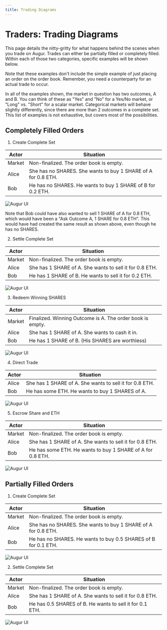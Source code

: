 ```yaml
---
title: Trading Diagrams
---
```

# Traders: Trading Diagrams

This page details the nitty-gritty for what happens behind the scenes when you trade on Augur. Trades can either be partially filled or completely filled. Within each of those two categories, specific examples will be shown below. 

Note that these examples don't include the simple example of just placing an order on the order book. Remember, you need a counterparty for an actual trade to occur.

In all of the examples shown, the market in question has two outcomes, A and B. You can think of these as "Yes" and "No" for a Yes/No market, or "Long" vs. "Short" for a scalar market. Categorical markets will behave slightly differently, since there are more than 2 outcomes in a complete set. This list of examples is not exhaustive, but covers most of the possibilities.

## Completely Filled Orders

1. Create Complete Set

Actor | Situation
--- | ---
Market | Non-finalized. The order book is empty.
Alice	| She has no SHARES. She wants to buy 1 SHARE of A for 0.8 ETH.
Bob	| He has no SHARES. He wants to buy 1 SHARE of B for 0.2 ETH.

![Augur UI]({{site.url}}/assets/images/trading-diagrams/completely-filled-orders/create-complete-set.svg)

Note that Bob could have also wanted to sell 1 SHARE of A for 0.8 ETH, which would have been a "Ask Outcome A, 1 SHARE for 0.8 ETH". This would have had created the same result as shown above, even though he has no SHARES.

2. Settle Complete Set

Actor | Situation
--- | ---
Market | Non-finalized. The order book is empty.
Alice	| She has 1 SHARE of A. She wants to sell it for 0.8 ETH.
Bob	| He has 1 SHARE of B. He wants to sell it for 0.2 ETH.

![Augur UI]({{site.url}}/assets/images/trading-diagrams/completely-filled-orders/settle-complete-set.svg)

3. Redeem Winning SHARES

Actor | Situation
--- | ---
Market | Finalized. Winning Outcome is A. The order book is empty.
Alice	| She has 1 SHARE of A. She wants to cash it in.
Bob	| He has 1 SHARE of B. (His SHARES are worthless)

![Augur UI]({{site.url}}/assets/images/trading-diagrams/completely-filled-orders/redeem-winning-SHARES.svg)

4. Direct Trade

Actor | Situation
--- | ---
Alice	| She has 1 SHARE of A.  She wants to sell it for 0.8 ETH.
Bob	| He has some ETH. He wants to buy 1 SHARES of A.

![Augur UI]({{site.url}}/assets/images/trading-diagrams/completely-filled-orders/direct-trade.svg)

5. Escrow Share and ETH

Actor | Situation
--- | ---
Market | Non-finalized. The order book is empty.
Alice	| She has 1 SHARE of A. She wants to sell it for 0.8 ETH.
Bob	| He has some ETH. He wants to buy 1 SHARE of A for 0.8 ETH.

![Augur UI]({{site.url}}/assets/images/trading-diagrams/completely-filled-orders/escrow-share-and-eth.svg)

## Partially Filled Orders

1. Create Complete Set

Actor | Situation
--- | ---
Market | Non-finalized. The order book is empty.
Alice	| She has no SHARES. She wants to buy 1 SHARE of A for 0.8 ETH.
Bob	| He has no SHARES. He wants to buy 0.5 SHARES of B for 0.1 ETH.

![Augur UI]({{site.url}}/assets/images/trading-diagrams/partially-filled-orders/create-complete-set.svg)

2. Settle Complete Set

Actor | Situation
--- | ---
Market | Non-finalized. The order book is empty.
Alice	| She has 1 SHARE of A. She wants to sell it for 0.8 ETH.
Bob	| He has 0.5 SHARES of B. He wants to sell it for 0.1 ETH.

![Augur UI]({{site.url}}/assets/images/trading-diagrams/partially-filled-orders/settle-complete-set.svg)
